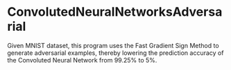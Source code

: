 # ConvolutedNeuralNetworksAdversarial
Given MNIST dataset, this program uses the Fast Gradient Sign Method to generate adversarial examples, thereby lowering the prediction accuracy of the Convoluted Neural Network from 99.25% to 5%. 
